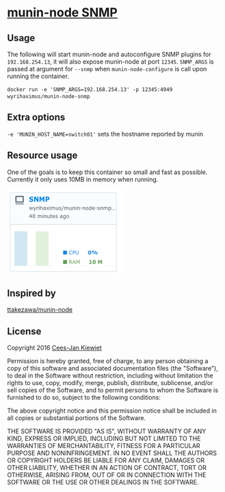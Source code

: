 [munin-node SNMP](https://hub.docker.com/r/wyrihaximus/munin-node-snmp/)
===============

## Usage ##

The following will start munin-node and autoconfigure SNMP plugins for `192.168.254.13`, it will also expose munin-node at port `12345`. `SNMP_ARGS` is passed at argument for `--snmp` when `munin-node-configure` is call upon running the container.

```
docker run -e 'SNMP_ARGS=192.168.254.13' -p 12345:4949 wyrihaximus/munin-node-snmp 
```

## Extra options ##

`-e 'MUNIN_HOST_NAME=switch01'` sets the hostname reported by munin

## Resource usage ##

One of the goals is to keep this container so small and fast as possible. Currently it only uses 10MB in memory when running.

![Resource Usage](https://github.com/WyriHaximus/docker-munin-node-snmp/raw/master/resources.png)

## Inspired by ##

[ttakezawa/munin-node](https://github.com/ttakezawa/docker-munin-node)

## License ##

Copyright 2016 [Cees-Jan Kiewiet](http://wyrihaximus.net/)

Permission is hereby granted, free of charge, to any person
obtaining a copy of this software and associated documentation
files (the "Software"), to deal in the Software without
restriction, including without limitation the rights to use,
copy, modify, merge, publish, distribute, sublicense, and/or sell
copies of the Software, and to permit persons to whom the
Software is furnished to do so, subject to the following
conditions:

The above copyright notice and this permission notice shall be
included in all copies or substantial portions of the Software.

THE SOFTWARE IS PROVIDED "AS IS", WITHOUT WARRANTY OF ANY KIND,
EXPRESS OR IMPLIED, INCLUDING BUT NOT LIMITED TO THE WARRANTIES
OF MERCHANTABILITY, FITNESS FOR A PARTICULAR PURPOSE AND
NONINFRINGEMENT. IN NO EVENT SHALL THE AUTHORS OR COPYRIGHT
HOLDERS BE LIABLE FOR ANY CLAIM, DAMAGES OR OTHER LIABILITY,
WHETHER IN AN ACTION OF CONTRACT, TORT OR OTHERWISE, ARISING
FROM, OUT OF OR IN CONNECTION WITH THE SOFTWARE OR THE USE OR
OTHER DEALINGS IN THE SOFTWARE.
